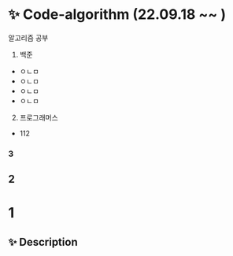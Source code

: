 # ✨ Code-algorithm (22.09.18 ~~ )

알고리즘 공부
1. 백준
  - ㅇㄴㅁ
  - ㅇㄴㅁ
  - ㅇㄴㅁ
  - ㅇㄴㅁ  
2. 프로그래머스
  - 112

### 3
## 2
# 1

## ✨ Description
